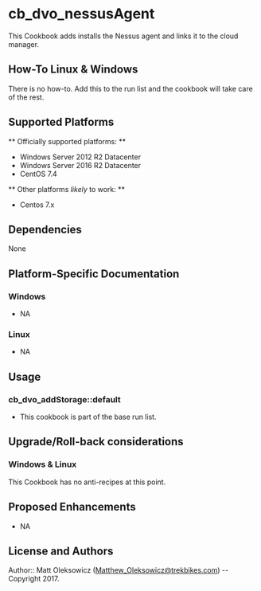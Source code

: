 # cb_dvo_nessusAgent

This Cookbook adds installs the Nessus agent and links it to the cloud manager.

## How-To Linux & Windows

There is no how-to. Add this to the run list and the cookbook will take care of the rest.  

## Supported Platforms

** Officially supported platforms: **

* Windows Server 2012 R2 Datacenter
* Windows Server 2016 R2 Datacenter
* CentOS 7.4

** Other platforms *likely* to work: **
* Centos 7.x

## Dependencies
None

## Platform-Specific Documentation

### Windows
* NA

### Linux
* NA

## Usage

### cb_dvo_addStorage::default
* This cookbook is part of the base run list.

## Upgrade/Roll-back considerations

### Windows & Linux

This Cookbook has no anti-recipes at this point.  

## Proposed Enhancements
* NA

## License and Authors

Author:: Matt Oleksowicz (Matthew_Oleksowicz@trekbikes.com) -- Copyright 2017.
